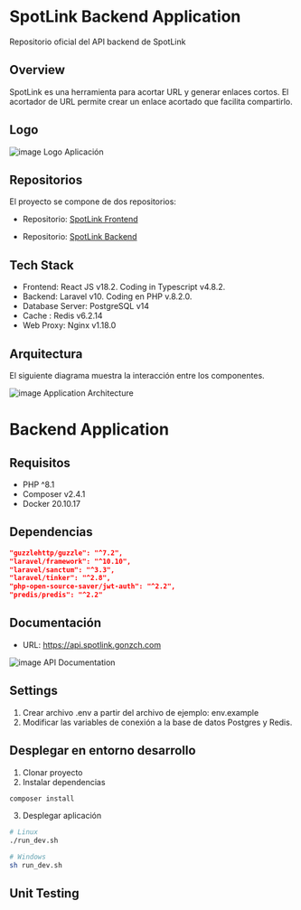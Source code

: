 # SpotLink Backend Application

Repositorio oficial del API backend de SpotLink

## Overview

SpotLink es una herramienta para acortar URL y generar enlaces cortos. El acortador de URL permite crear un enlace acortado que facilita compartirlo.

## Logo

![image Logo Aplicación](https://gonzch.com/img/cloud/spotlink/logo_spotlink_120.png)

## Repositorios

El proyecto se compone de dos repositorios:

* Repositorio: [SpotLink Frontend](https://github.com/gchacaltana/SpotLink-Frontend)

* Repositorio: [SpotLink Backend](https://github.com/gchacaltana/SpotLink-Backend)

## Tech Stack

* Frontend: React JS v18.2. Coding in Typescript v4.8.2.
* Backend: Laravel v10. Coding en PHP v.8.2.0.
* Database Server: PostgreSQL v14
* Cache : Redis v6.2.14
* Web Proxy: Nginx v1.18.0

## Arquitectura

El siguiente diagrama muestra la interacción entre los componentes.

![image Application Architecture](https://gonzch.com/img/cloud/spotlink/spotlink_architecture.jpg)

# Backend Application

## Requisitos

* PHP ^8.1
* Composer v2.4.1
* Docker 20.10.17

## Dependencias

```json
"guzzlehttp/guzzle": "^7.2",
"laravel/framework": "^10.10",
"laravel/sanctum": "^3.3",
"laravel/tinker": "^2.8",
"php-open-source-saver/jwt-auth": "^2.2",
"predis/predis": "^2.2"
```

## Documentación

* URL: https://api.spotlink.gonzch.com

![image API Documentation](https://gonzch.com/img/cloud/spotlink/spotlink_api_documentation.jpg)

## Settings

1. Crear archivo .env a partir del archivo de ejemplo: env.example
2. Modificar las variables de conexión a la base de datos Postgres y Redis.

## Desplegar en entorno desarrollo

1. Clonar proyecto
2. Instalar dependencias

```bash
composer install
```

3. Desplegar aplicación

```bash
# Linux
./run_dev.sh

# Windows
sh run_dev.sh
```

## Unit Testing